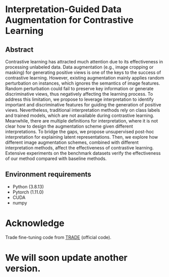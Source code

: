 # Interpretation-Guided Data Augmentation for Contrastive Learning
## Abstract
Contrastive learning has attracted much attention due to its effectiveness in processing unlabeled data. Data augmentation (e.g., image cropping or masking) for generating positive views is one of the keys to the success of contrastive learning. However, existing augmentation mainly applies random perturbation on instances, which ignores the semantics of image features. Random perturbation could fail to preserve key information or generate discriminative views, thus negatively affecting the learning process. 
To address this limitation, we propose to leverage interpretation to identify important and discriminative features for guiding the generation of positive views. 
Nevertheless, traditional interpretation methods rely on class labels and trained models, which are not available during contrastive learning. Meanwhile, there are multiple definitions for interpretation, where it is not clear how to design the augmentation scheme given different interpretations. To bridge the gaps, we propose unsupervised post-hoc interpretation for explaining latent representations. 
Then, we explore how different image augmentation schemes, combined with different interpretation methods, affect the effectiveness of contrastive learning. Extensive experiments on the benchmark datasets verify the effectiveness of our method compared with baseline methods.

## Environment requirements
* Python (3.8.13)
* Pytorch (1.11.0)
* CUDA
* numpy

# Acknowledge
Trade fine-tuning code from [TRADE](https://github.com/yaodongyu/TRADES) (official code). 

# We will soon update another version.
